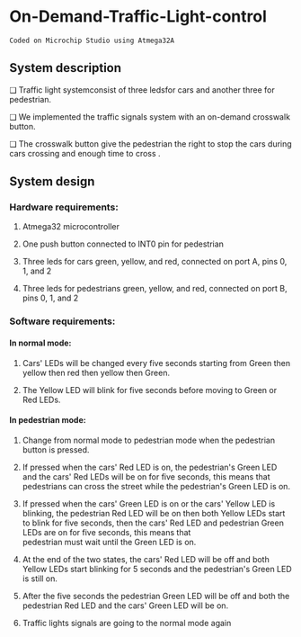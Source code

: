 # On-Demand-Traffic-Light-control

    Coded on Microchip Studio using Atmega32A

## System description
  ❑ Traffic light systemconsist of three ledsfor cars and another three for pedestrian.
  
  ❑ We implemented the traffic signals system with an on-demand crosswalk button.

  ❑ The crosswalk button give the pedestrian the right to stop the cars during cars crossing and 
    enough time to cross .

## System design

### Hardware requirements:
  1. Atmega32 microcontroller

  2. One push button connected to INT0 pin for pedestrian

  3. Three leds for cars green, yellow, and red, connected on port A, pins 0, 1, and 2

  4. Three leds for pedestrians  green, yellow, and red, connected on port B, pins 0, 1, and 2

### Software requirements:

#### In normal mode:
   1. Cars' LEDs will be changed every five seconds starting from Green then yellow then red then yellow then Green.

   2. The Yellow LED will blink for five seconds before moving to Green or Red LEDs.

#### In pedestrian mode:
  1. Change from normal mode to pedestrian mode when the pedestrian button is pressed.

  2. If pressed when the cars' Red LED is on, the pedestrian's Green LED and the cars' Red LEDs will be on for five seconds, this 
     means that pedestrians can cross the street while the pedestrian's Green LED is on.

 3. If pressed when the cars' Green LED is on or the cars' Yellow LED is blinking, the pedestrian Red LED will be on then both Yellow LEDs
   start to blink for five seconds, then the cars' Red LED and pedestrian Green LEDs are on for five seconds, this means that  
   pedestrian must wait until the Green LED is on.

 4. At the end of the two states, the cars' Red LED will be off and both Yellow LEDs start blinking for 5 seconds and the pedestrian's Green LED is still on.
  
 5. After the five seconds the pedestrian Green LED will be off and both the pedestrian Red LED and the cars' Green LED will be on.

 6. Traffic lights signals are going to the normal mode again
